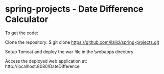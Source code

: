 # spring-projects - Date Difference Calculator

To get the code:


Clone the repository:
$ git clone https://github.com/ilalici/spring-projects.git


Setup Tomcat and deploy the war file in the \webapps directory

Access the deployed web application at: http://localhost:8080/DateDifference

